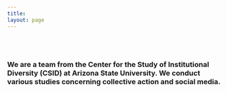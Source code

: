 ```yaml
---
title: 
layout: page
---
```




<br><br>


### We are a team from the Center for the Study of Institutional Diversity (CSID) at Arizona State University. We conduct various studies concerning collective action and social media.

<br><br>
<br><br>


<script type="text/javascript" src="https://ajax.googleapis.com/ajax/libs/jquery/1.7.2/jquery.min.js"></script>
<script type="text/javascript" src="assets/javascript/jquery.backstretch.min.js"></script>
<script type="text/javascript" src="assets/javascript/application.js"></script>
